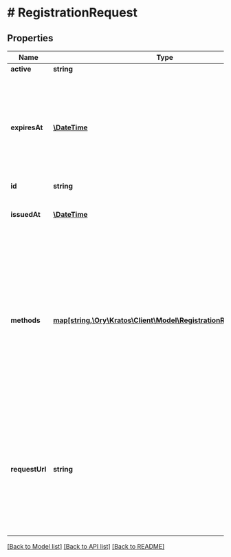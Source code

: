 # # RegistrationRequest

## Properties

Name | Type | Description | Notes
------------ | ------------- | ------------- | -------------
**active** | **string** | and so on. | [optional] 
**expiresAt** | [**\DateTime**](\DateTime.md) | ExpiresAt is the time (UTC) when the request expires. If the user still wishes to log in, a new request has to be initiated. | [optional] 
**id** | **string** |  | [optional] 
**issuedAt** | [**\DateTime**](\DateTime.md) | IssuedAt is the time (UTC) when the request occurred. | [optional] 
**methods** | [**map[string,\Ory\Kratos\Client\Model\RegistrationRequestMethod]**](RegistrationRequestMethod.md) | Methods contains context for all enabled registration methods. If a registration request has been processed, but for example the password is incorrect, this will contain error messages. | [optional] 
**requestUrl** | **string** | RequestURL is the initial URL that was requested from ORY Kratos. It can be used to forward information contained in the URL&#39;s path or query for example. | [optional] 

[[Back to Model list]](../../README.md#documentation-for-models) [[Back to API list]](../../README.md#documentation-for-api-endpoints) [[Back to README]](../../README.md)


